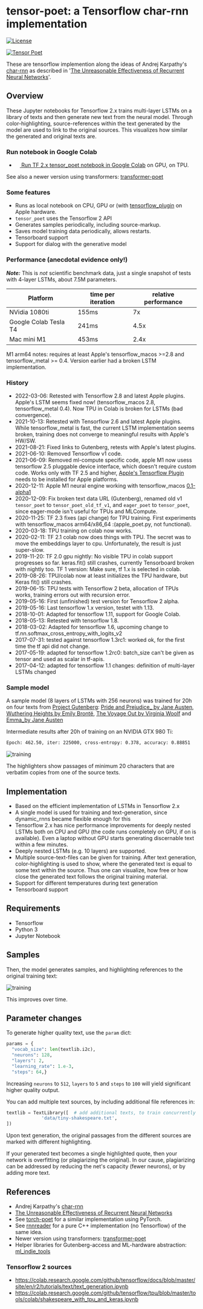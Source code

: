 # tensor-poet: a Tensorflow char-rnn implementation

[![License](http://img.shields.io/badge/license-MIT-brightgreen.svg?style=flat)](LICENSE)
<!--
[![alt text](image link)](web link)
-->
[![Tensor Poet](https://img.shields.io/badge/TF%202%20Google%20Colab-Tensor%20Poet-yellow.svg)](https://colab.research.google.com/github/domschl/tensor-poet/blob/master/tensor_poet.ipynb)

These are tensorflow implemention along the ideas of Andrej Karpathy's [char-rnn](https://github.com/karpathy/char-rnn) as described in '[The Unreasonable Effectiveness of Recurrent Neural Networks](http://karpathy.github.io/2015/05/21/rnn-effectiveness/)'.

## Overview

These Jupyter notebooks for Tensorflow 2.x trains multi-layer LSTMs on a library of texts and then generate
new text from the neural model. Through color-highlighting, source-references within
the text generated by the model are used to link to the original sources. This visualizes
how similar the generated and original texts are.

### Run notebook in Google Colab

* <a href="https://colab.research.google.com/github/domschl/tensor-poet/blob/master/tensor_poet.ipynb"><img src="https://www.tensorflow.org/images/colab_logo_32px.png" height="12" width="12" /> Run TF 2.x tensor_poet notebook in Google Colab</a> on GPU, on TPU.

See also a newer version using transformers: [transformer-poet](https://github.com/domschl/transformer-poet)

### Some features

* Runs as local notebook on CPU, GPU or (with [tensorflow_plugin](https://developer.apple.com/metal/tensorflow-plugin/) on Apple hardware.
* `tensor_poet` uses the Tensorflow 2 API
* Generates samples periodically, including source-markup.
* Saves model training data periodically, allows restarts.
* Tensorboard support
* Support for dialog with the generative model

### Performance (anecdotal evidence only!)

***Note:*** This is *not* scientific benchmark data, just a single snapshot of tests with 4-layer LSTMs, about 7.5M parameters.

Platform | time per iteration | relative performance
-------- | ------------------ | --------------------
NVidia 1080ti | 155ms         | 7x
Google Colab Tesla T4 | 241ms | 4.5x
Mac mini M1 | 453ms | 2.4x

M1 arm64 notes: requires at least Apple's tensorflow_macos >=2.8 and tensorflow_metal >= 0.4. Version earlier had
a broken LSTM implementation.

### History

* 2022-03-06: Retested with Tensorflow 2.8 and latest Apple plugins. Apple's LSTM seems fixed now! (tensorflow_macos 2.8, tensorflow_metal 0.4). Now TPU in Colab
is broken for LSTMs (bad convergence).
* 2021-10-13: Retested with Tensorflow 2.6 and latest Apple plugins. While tensorflow_metal is fast, the current LSTM implementation seems broken,
              training does not converge to meaningful results with Apple's HW/SW.
* 2021-08-21: Fixed links to Gutenberg, retests with Apple's latest plugins.
* 2021-06-10: Removed Tensorflow v1 code.
* 2021-06-09: Removed ml-compute specific code, apple M1 now usess tensorflow 2.5 pluggable device interface, which doesn't require custom code. Works only with TF 2.5 and higher, [Apple's Tensorflow Plugin](https://developer.apple.com/metal/tensorflow-plugin/) needs to be installed for Apple platforms.
* 2020-12-11: Apple M1 neural engine working with tensorflow_macos [0.1-alpha1](https://github.com/apple/tensorflow_macos)
* 2020-12-09: Fix broken text data URL (Gutenberg), renamed old v1 `tensor_poet` to `tensor_poet_old_tf_v1`, and `eager_poet` to `tensor_poet`, since eager-mode isn't useful for TPUs and MLCompute.
* 2020-11-25: TF 2.3 fixes (api change) for TPU training. First experiments with tensorflow_macos arm64/x86_64 :(apple_poet.py, not functional).
* 2020-03-18: TPU training on colab now works.
* 2020-02-11: TF 2.1 colab now does things with TPU. The secret was to move the embeddings layer to cpu.
Unfortunately, the result is just super-slow.
* 2019-11-20: TF 2.0 gpu nightly: No visible TPU in colab support progresses so far. keras.fit() still crashes, currently Tensorboard broken with nightly too.
TF 1 version: Make sure, tf 1.x is selected in colab.
* 2019-08-26: TPU/colab now at least initializes the TPU hardware, but Keras fit() still crashes.
* 2019-06-15: TPU tests with Tensorflow 2 beta, allocation of TPUs works, training errors out with recursion error.
* 2019-05-16: First (unfinished) test version for Tensorflow 2 alpha.
* 2019-05-16: Last tensorflow 1.x version, testet with 1.13.
* 2018-10-01: Adapted for tensorflow 1.11, support for Google Colab.
* 2018-05-13: Retested with tensorflow 1.8.
* 2018-03-02: Adapted for tensorflow 1.6, upcoming change to tf.nn.softmax_cross_entropy_with_logits_v2
* 2017-07-31: tested against tensorflow 1.3rc1: worked ok, for the first time the tf api did not change.
* 2017-05-19: adapted for tensorflow 1.2rc0: batch_size can't be given as tensor and used as scalar in tf-apis.
* 2017-04-12: adapted for tensorflow 1.1 changes: definition of multi-layer LSTMs changed

### Sample model

A sample model (8 layers of LSTMs with 256 neurons) was trained for 20h on four texts from [Project Gutenberg](http://www.gutenberg.org): [Pride and Prejudice_ by Jane Austen](http://www.gutenberg.org/ebooks/42671), [Wuthering Heights by Emily Brontë](http://www.gutenberg.org/ebooks/768), [The Voyage Out by Virginia Woolf](http://www.gutenberg.org/ebooks/144) and [Emma_by Jane Austen](http://www.gutenberg.org/ebooks/158)

Intermediate results after 20h of training on an NVIDIA GTX 980 Ti:

```bash
Epoch: 462.50, iter: 225000, cross-entropy: 0.378, accuracy: 0.88851
```

![training](doc/images/training.png)

The highlighters show passages of minimum 20 characters that are verbatim copies from one of the source texts.

## Implementation

* Based on the efficient implementation of LSTMs in Tensorflow 2.x
* A single model is used for training and text-generation, since dynamic_rnns became flexible enough for this
* Tensorflow 2.x has nice performance improvements for deeply nested LSTMs both on CPU and GPU (the code runs completely on GPU, if on is available). Even a laptop without GPU starts generating discernable text within a few minutes.
* Deeply nested LSTMs (e.g. 10 layers) are supported.
* Multiple source-text-files can be given for training. After text generation, color-highlighting is used to show, where the generated text is equal to some text within the source. Thus one can visualize, how free or how close the generated text follows the original training material.
* Support for different temperatures during text generation
* Tensorboard support

## Requirements

* Tensorflow
* Python 3
* Jupyter Notebook

## Samples

Then, the model generates samples, and highlighting references to the original training text:

![training](doc/images/trainbeginning.png)

This improves over time.

## Parameter changes

To generate higher quality text, use the `param` dict:

```python
params = {
  "vocab_size": len(textlib.i2c),
  "neurons": 128,
  "layers": 2,
  "learning_rate": 1.e-3,
  "steps": 64,}
```

Increasing `neurons` to `512`, `layers` to `5` and `steps` to `100` will yield significant higher quality output.

You can add multiple text sources, by including additional file references in:

```python
textlib = TextLibrary([  # add additional texts, to train concurrently on multiple srcs:
             'data/tiny-shakespeare.txt',
])
```

Upon text generation, the original passages from the different sources are marked with different highlighting.

If your generated text becomes a single highlighted quote, then your network is overfitting (or plagiarizing the original). In our cause, plagiarizing can be addressed by reducing the net's capacity (fewer neurons), or by adding more text.

## References

* Andrej Karpathy's [char-rnn](https://github.com/karpathy/char-rnn)
* [The Unreasonable Effectiveness of Recurrent Neural Networks](http://karpathy.github.io/2015/05/21/rnn-effectiveness/)
* See [torch-poet](https://github.com/domschl/torch-poet) for a similar implementation using PyTorch.
* See [rnnreader](https://github.com/domschl/syncognite/tree/master/rnnreader) for a pure C++ implementation (no Tensorflow) of the same idea.
* Newer version using transformers: [transformer-poet](https://github.com/domschl/transformer-poet)
* Helper libraries for Gutenberg-access and ML-hardware abstraction: [ml_indie_tools](https://github.com/domschl/ml-indie-tools)

### Tensorflow 2 sources

* <https://colab.research.google.com/github/tensorflow/docs/blob/master/site/en/r2/tutorials/text/text_generation.ipynb>
* <https://colab.research.google.com/github/tensorflow/tpu/blob/master/tools/colab/shakespeare_with_tpu_and_keras.ipynb>
